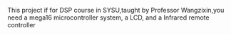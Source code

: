 This project if for DSP course in SYSU,taught by Professor Wangzixin,you need a mega16 microcontroller system, a LCD, and a Infrared remote controller   
